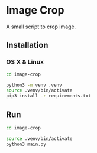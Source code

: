 # Image Crop

A small script to crop image.

## Installation

### OS X & Linux

```sh
cd image-crop

python3 -m venv .venv
source .venv/bin/activate
pip3 install -r requirements.txt
```

## Run

```sh
cd image-crop

source .venv/bin/activate
python3 main.py
```
